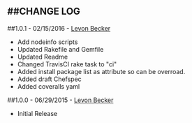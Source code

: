 ##CHANGE LOG
---

##1.0.1 - 02/15/2016 - [Levon Becker](mailto:devops@bonusbits.com)

* Add nodeinfo scripts
* Updated Rakefile and Gemfile
* Updated Readme
* Changed TravisCI rake task to "ci"
* Added install package list as attribute so can be overroad.
* Added draft Chefspec
* Added coveralls yaml

##1.0.0 - 06/29/2015 - [Levon Becker](mailto:devops@bonusbits.com)

* Initial Release
